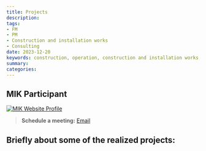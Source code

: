 ```yaml
---
title: Projects
description:
tags:
- FM
- PM
- Construction and installation works
- Consulting
date: 2023-12-20
keywords: construction, operation, construction and installation works, maintenance, organization infrastructure management, technical specification, healthcare, construction, operation, construction and installation works, maintenance, organization infrastructure management
summary:
categories:
---
```


## MIK Participant

[![MIK Website Profile](/logo-mik-2-1.png)](https://i.moscow/company/51315018/services)

>**Schedule a meeting:**
>[Email](mailto:site@dedov.ws)

## Briefly about some of the realized projects:
